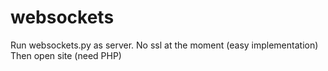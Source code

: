# websockets
Run websockets.py as server. No ssl at the moment (easy implementation)
Then open site (need PHP)
